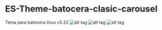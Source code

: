 # ES-Theme-batocera-clasic-carousel
Tema para batocera linux v5.22
![alt tag](https://nsa40.casimages.com/img/2019/05/28/190528070804314140.png)
![alt tag](https://nsa40.casimages.com/img/2019/05/28//19052807084225340.png)
![alt tag](https://nsa40.casimages.com/img/2019/05/28//190528070902703394.png)
